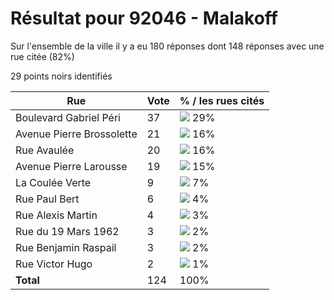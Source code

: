 # Résultat pour 92046 - Malakoff

Sur l'ensemble de la ville il y a eu 180 réponses dont 148 réponses avec une rue citée (82%)

29 points noirs identifiés

| Rue | Vote | % / les rues cités|
|-----|------|-------------------|
| Boulevard Gabriel Péri | 37 | <img src="../../img/bar_29.gif" />&nbsp;29%|
| Avenue Pierre Brossolette | 21 | <img src="../../img/bar_16.gif" />&nbsp;16%|
| Rue Avaulée | 20 | <img src="../../img/bar_16.gif" />&nbsp;16%|
| Avenue Pierre Larousse | 19 | <img src="../../img/bar_15.gif" />&nbsp;15%|
| La Coulée Verte | 9 | <img src="../../img/bar_7.gif" />&nbsp;7%|
| Rue Paul Bert | 6 | <img src="../../img/bar_4.gif" />&nbsp;4%|
| Rue Alexis Martin | 4 | <img src="../../img/bar_3.gif" />&nbsp;3%|
| Rue du 19 Mars 1962 | 3 | <img src="../../img/bar_2.gif" />&nbsp;2%|
| Rue Benjamin Raspail | 3 | <img src="../../img/bar_2.gif" />&nbsp;2%|
| Rue Victor Hugo | 2 | <img src="../../img/bar_1.gif" />&nbsp;1%|
| **Total** | 124 | 100%|

